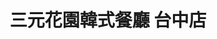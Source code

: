 ---
title: "三元花園韓式餐廳 台中店"
description: "三元花園韓式餐廳 台中店"
layout: shop
keywords:
  - 美食競賽
  - 台灣美食
  - 美食精選
datePublished: "2025-06-30"
dateModified: "2025-07-06"
city: "台中市"
district: "西屯區"
address: "407台中市西屯區台灣大道四段1962號"
phone: "0423594066"
geo: "24.182908892072682, 120.59914001486979"
google_map: "https://maps.app.goo.gl/VETBVCcF3Ged1M7AA"
footinder: "https://footinder.com.tw/%E5%8F%B0%E4%B8%AD%E5%B8%82%E8%A5%BF%E5%B1%AF%E5%8D%80/13416/"
official: "http://www.samwon.com.tw/"
award:
  - name: "500盤"
    year: "2024"
    entries:
      - dishes:
          - "招牌牛小排"
          - "三元甜辣炸雞"

---